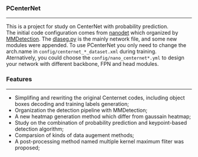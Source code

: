 ### PCenterNet
---
This is a project for study on CenterNet with probability prediction.  
The initial code configuration comes from [nanodet](github.com/RangiLyu/nanodet) which organized by [MMDetection](github.com/open-mmlab/mmdetection). 
The [dlaseg.py](github.com/parluo/PCenterNet/blob/master/nanodet/model/arch/dlaseg.py) is the mainly network file, and some new modules were appended. To use PCenterNet you only need to change the arch.name in `config/centernet_*_dataset.xml` during training.  
Aternatively, you could choose the `config/nano_centernet*.yml` to design your network with different backbone, FPN and head modules.

### Features
---
- Simplifing and rewriting the original Centernet codes, including object boxes decoding and training labels generation;
- Organization the detection pipeline with MMDetection;
- A new heatmap generation method which differ from gaussain heatmap;
- Study on the combination of probability prediction and keypoint-based detection algorithm;
- Comparsion of kinds of data augement methods;
- A post-processing method named multiple kernel maximum fliter was proposed; 


